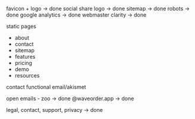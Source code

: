 favicon + logo -> done
social share logo -> done
sitemap -> done
robots -> done
google analytics -> done
webmaster
clarity -> done

static pages
- about
- contact
- sitemap
- features
- pricing
- demo 
- resources

contact functional
email/akismet


open emails - zoo -> done
@waveorder.app -> done

legal, contact, support, privacy -> done